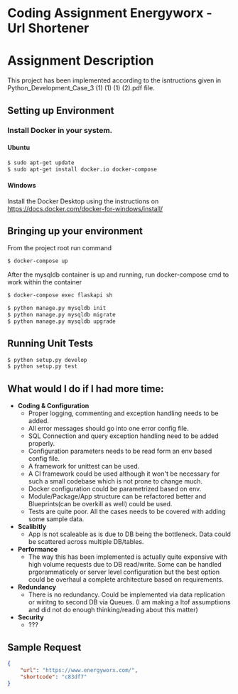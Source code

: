 # Coding Assignment Energyworx - Url Shortener

# Assignment Description

This project has been implemented according to the isntructions given in Python_Development_Case_3 (1) (1) (1) (2).pdf file.


##  Setting up Environment

### Install Docker in your system.

#### Ubuntu
```sh
$ sudo apt-get update
$ sudo apt-get install docker.io docker-compose
```

#### Windows
Install the Docker Desktop using the instructions on https://docs.docker.com/docker-for-windows/install/

## Bringing up your environment

From the project root run command


```sh
$ docker-compose up
```

After the mysqldb container is up and running, run docker-compose cmd to work within the container

```sh
$ docker-compose exec flaskapi sh
```

```sh
$ python manage.py mysqldb init
$ python manage.py mysqldb migrate
$ python manage.py mysqldb upgrade
```



## Running Unit Tests



```sh
$ python setup.py develop
$ python setup.py test
```

## What would I do if I had more time:
* **Coding & Configuration** 
  - Proper logging, commenting and exception handling needs to be added.
  - All error messages should go into one error config file.
  - SQL Connection  and query exception handling need to be added properly.
  - Configuration parameters needs to be read form an env based config file.
  - A framework for unittest can be used. 
  - A CI framework could be used although it won't be necessary for such a small codebase which is not prone to change much.
  - Docker configuration could be parametrized based on env.
  - Module/Package/App structure can be refactored better and Blueprints(can be overkill as well) could be used.
  - Tests are quite poor. All the cases needs to be covered with adding some sample data.
* **Scalibitly** 
  - App is not scaleable as  is due to DB being the bottleneck. Data could be scattered across multiple DB/tables.  
* **Performance**
  - The way this has been implemented is actually quite expensive with high volume requests due to DB read/write. Some 
    can be handled prgorammaticely or server level configuration but the best option could be overhaul a complete architecture based on requirements.
* **Redundancy** 
  - There is no redundancy. Could be implemented via data replication or wiritng to second DB via Queues. (I am making a ltof assumptiıons and did not do enough thinking/reading about this matter)
* **Security**
  - ???
  

## Sample Request
```json
{
    "url": "https://www.energyworx.com/", 
    "shortcode": "c83df7"
}
```
